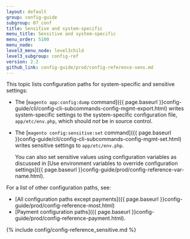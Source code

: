 ```yaml
---
layout: default
group: config-guide
subgroup: 07_conf
title: Sensitive and system-specific
menu_title: Sensitive and system-specific
menu_order: 5100
menu_node:
level3_menu_node: level3child
level3_subgroup: config-ref
version: 2.2
github_link: config-guide/prod/config-reference-sens.md
---
```


This topic lists configuration paths for system-specific and sensitive settings:

*	The [`magento app:config:dump` command]({{ page.baseurl }}config-guide/cli/config-cli-subcommands-config-mgmt-export.html) writes system-specific settings to the system-specific configuration file, `app/etc/env.php`, which should _not_ be in source control.
*	The [`magento config:sensitive:set` command]({{ page.baseurl }}config-guide/cli/config-cli-subcommands-config-mgmt-set.html) writes sensitive settings to `app/etc/env.php`.

	You can also set sensitive values using configuration variables as discussed in [Use environment variables to override configuration settings]({{ page.baseurl }}config-guide/prod/config-reference-var-name.html).

For a list of other configuration paths, see:

*	[All configuration paths except payments]({{ page.baseurl }}config-guide/prod/config-reference-most.html)
*	[Payment configuration paths]({{ page.baseurl }}config-guide/prod/config-reference-payment.html).

{% include config/config-reference_sensitive.md %}
